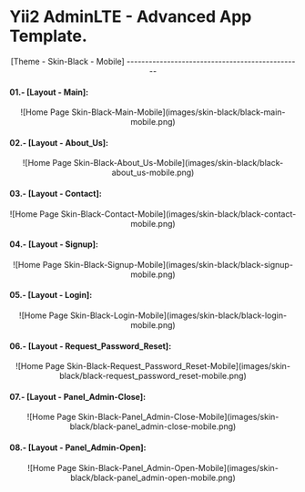 Yii2 AdminLTE - Advanced App Template.
======================================

<p align= "center">[Theme - Skin-Black - Mobile]
------------------------------------------------

#### 01.- [Layout - Main]:

<p align= "center">![Home Page Skin-Black-Main-Mobile](images/skin-black/black-main-mobile.png)

#### 02.- [Layout - About_Us]:

<p align = "center">![Home Page Skin-Black-About_Us-Mobile](images/skin-black/black-about_us-mobile.png)

#### 03.- [Layout - Contact]:

<p align = "center">![Home Page Skin-Black-Contact-Mobile](images/skin-black/black-contact-mobile.png)

#### 04.- [Layout - Signup]:

<p align = "center">![Home Page Skin-Black-Signup-Mobile](images/skin-black/black-signup-mobile.png)

#### 05.- [Layout - Login]:

<p align = "center">![Home Page Skin-Black-Login-Mobile](images/skin-black/black-login-mobile.png)

#### 06.- [Layout - Request_Password_Reset]:

<p align = "center">![Home Page Skin-Black-Request_Password_Reset-Mobile](images/skin-black/black-request_password_reset-mobile.png)

#### 07.- [Layout - Panel_Admin-Close]:

<p align = "center">![Home Page Skin-Black-Panel_Admin-Close-Mobile](images/skin-black/black-panel_admin-close-mobile.png)

#### 08.- [Layout - Panel_Admin-Open]:

<p align = "center">![Home Page Skin-Black-Panel_Admin-Open-Mobile](images/skin-black/black-panel_admin-open-mobile.png)